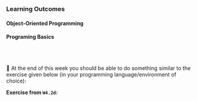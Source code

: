 ### Learning Outcomes

#### Object-Oriented Programming

<panel type="success" header="`W4.1` **Can explain objects in OOP**" expanded no-close>

  <panel type="success" header="`W4.1a` Can describe OOP at a higher level" no-close>
    <include src="../../book/oopDesign/introduction/full.md" />
  </panel>
  
  <panel type="success" header="`W4.1b` Can describe how OOP relates to the real world" no-close>
    <include src="../../book/oopDesign/objects/basic/full.md" />
  </panel>
  
  <panel type="success" header="`W4.1c` Can explain the abstraction aspect of OOP" no-close>
    <include src="../../book/oopDesign/objects/abstraction/full.md" />
  </panel>
  
  <panel type="success" header="`W4.1d` Can explain the encapsulation aspect of OOP" no-close>
    <include src="../../book/oopDesign/objects/encapsulation/full.md" />
  </panel>

</panel>

#### Programing Basics


<panel type="warning" header="`W4.2` **Can use list data structure**" expanded no-close>

  <panel type="warning" header="`W4.2a` Can define, read, and write lists" no-close>
    <include src="../../programming/lists-intro/text.md" />
  </panel>
  <panel type="warning" header="`W4.2ab` Can write code that involves object references" no-close>
    <include src="../../programming/objectReferences/text.md" />
  </panel>
  <panel type="warning" header="`W4.2b` Can perform operations on lists" no-close>
    <include src="../../programming/lists-workingWith/text.md" />
  </panel>
  <panel type="warning" header="`W4.2c` Can explain methods" no-close>
    <include src="../../programming/methods/text.md" />
  </panel>
  <panel type="warning" header="`W4.2d` Can use methods of list objects" no-close>
    <include src="../../programming/lists-methods/text.md" />
  </panel>

</panel>

<br><br>

:dart: At the end of this week you should be able to do something similar to the exercise given below (in your programming language/environment of choice):

<panel header=" Evidence of achieving the LO" no-close>

**Exercise from `W4.2d`:**<br>
  <include src="../../programming/lists-methods/e-wordGame.md" /><p/>
</panel>